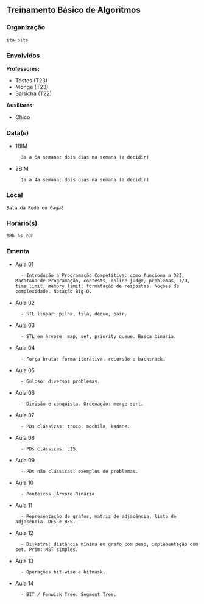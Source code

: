 ## Treinamento Básico de Algoritmos
### Organização
	ita-bits

### Envolvidos

**Professores:**
- Tostes (T23)
- Monge (T23)
- Salsicha (T22)

**Auxiliares:**
- Chico

### Data(s)

- 1BIM

		3a a 6a semana: dois dias na semana (a decidir)

- 2BIM

		1a a 4a semana: dois dias na semana (a decidir)
	
	
### Local
	Sala da Rede ou Gaga8
	
### Horário(s)
	18h às 20h
	
### Ementa

- Aula 01

		- Introdução a Programação Competitiva: como funciona a OBI, Maratona de Programação, contests, online judge, problemas, I/O, time limit, memory limit, formatação de respostas. Noções de complexidade. Notação Big-O.

- Aula 02

		- STL linear: pilha, fila, deque, pair.

- Aula 03

		- STL em árvore: map, set, priority_queue. Busca binária.

- Aula 04

		- Força bruta: forma iterativa, recursão e backtrack.

- Aula 05

		- Guloso: diversos problemas.

- Aula 06

		- Divisão e conquista. Ordenação: merge sort.

- Aula 07

		- PDs clássicas: troco, mochila, kadane.

- Aula 08

		- PDs clássicas: LIS.

- Aula 09

		- PDs não clássicas: exemplos de problemas.

- Aula 10

		- Ponteiros. Árvore Binária.

- Aula 11

		- Representação de grafos, matriz de adjacência, lista de adjacência. DFS e BFS.

- Aula 12

		- Dijkstra: distância mínima em grafo com peso, implementação com set. Prim: MST simples.

- Aula 13

		- Operações bit-wise e bitmask.

- Aula 14

		- BIT / Fenwick Tree. Segment Tree.
